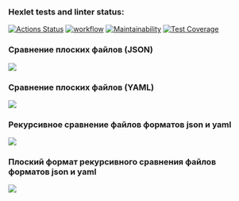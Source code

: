 ### Hexlet tests and linter status:
[![Actions Status](https://github.com/dim4ic/python-project-50/workflows/hexlet-check/badge.svg)](https://github.com/dim4ic/python-project-50/actions)
[![workflow](https://github.com/dim4ic/python-project-50/actions/workflows/pyci.yml/badge.svg)](https://github.com/dim4ic/python-project-50/actions/workflows/pyci.yml)
[![Maintainability](https://api.codeclimate.com/v1/badges/177f6c5aa6d5c8074cb8/maintainability)](https://codeclimate.com/github/dim4ic/python-project-50/maintainability)
[![Test Coverage](https://api.codeclimate.com/v1/badges/177f6c5aa6d5c8074cb8/test_coverage)](https://codeclimate.com/github/dim4ic/python-project-50/test_coverage)

### Сравнение плоских файлов (JSON)

<a href="https://asciinema.org/a/584494" target="_blank"><img src="https://asciinema.org/a/584494.svg" /></a>


### Сравнение плоских файлов (YAML)

<a href="https://asciinema.org/a/XDNZWZvLwNlsLEpftgVYXgVU6" target="_blank"><img src="https://asciinema.org/a/XDNZWZvLwNlsLEpftgVYXgVU6.svg" /></a>


### Рекурсивное сравнение файлов форматов json и yaml

<a href="https://asciinema.org/a/1JxuU7og0WGoUVhQ3DXlJdaxK" target="_blank"><img src="https://asciinema.org/a/1JxuU7og0WGoUVhQ3DXlJdaxK.svg" /></a>


### Плоский формат рекурсивного сравнения файлов форматов json и yaml

<a href="https://asciinema.org/a/y103jLi1Nxe8khlnbxWgoEdr8" target="_blank"><img src="https://asciinema.org/a/y103jLi1Nxe8khlnbxWgoEdr8.svg" /></a>